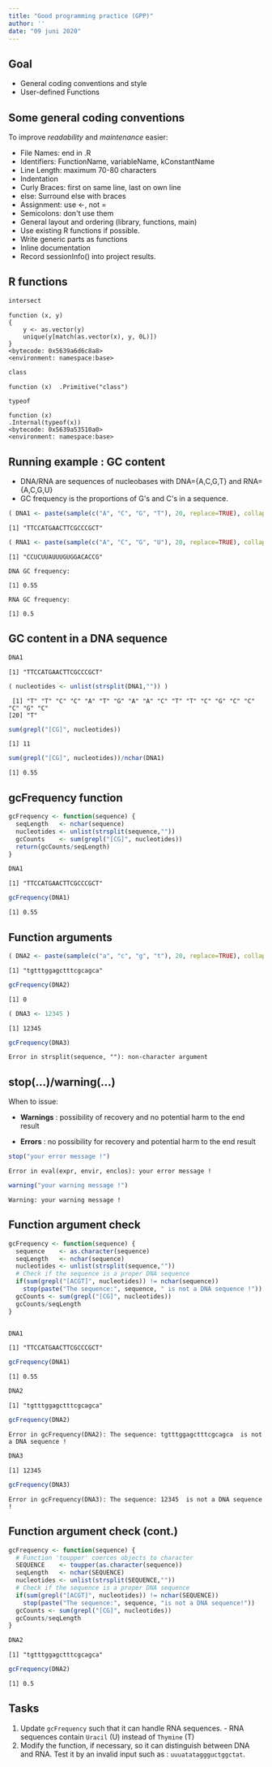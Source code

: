 ```yaml
---
title: "Good programming practice (GPP)"
author: ''
date: "09 juni 2020"
---
```








## Goal

- General coding conventions and style 
- User-defined Functions 

## Some general coding conventions 

To improve *readability* and *maintenance* easier:

  - File Names: end in .R
  - Identifiers: FunctionName, variableName, kConstantName
  - Line Length: maximum 70-80 characters
  - Indentation
  - Curly Braces: first on same line, last on own line
  - else: Surround else with braces
  - Assignment: use <-, not =
  - Semicolons: don't use them
  - General layout and ordering  (library, functions, main)
  - Use existing R functions if possible.
  - Write generic parts as functions
  - Inline documentation
  - Record sessionInfo() into project results. 



 
## R functions


```r
intersect
```

```
function (x, y) 
{
    y <- as.vector(y)
    unique(y[match(as.vector(x), y, 0L)])
}
<bytecode: 0x5639a6d6c8a8>
<environment: namespace:base>
```

```r
class
```

```
function (x)  .Primitive("class")
```

```r
typeof
```

```
function (x) 
.Internal(typeof(x))
<bytecode: 0x5639a53510a0>
<environment: namespace:base>
```


## Running example : GC content



- DNA/RNA are sequences of nucleobases with DNA={A,C,G,T} and RNA={A,C,G,U}
- GC frequency is the proportions of G's and C's in a sequence.


```r
( DNA1 <- paste(sample(c("A", "C", "G", "T"), 20, replace=TRUE), collapse="") )
```

```
[1] "TTCCATGAACTTCGCCCGCT"
```

```r
( RNA1 <- paste(sample(c("A", "C", "G", "U"), 20, replace=TRUE), collapse="") )
```

```
[1] "CCUCUUAUUUGUGGACACCG"
```




```
DNA GC frequency:
```

```
[1] 0.55
```

```
RNA GC frequency:
```

```
[1] 0.5
```


## GC content in a DNA sequence


```r
DNA1
```

```
[1] "TTCCATGAACTTCGCCCGCT"
```

```r
( nucleotides <- unlist(strsplit(DNA1,"")) )
```

```
 [1] "T" "T" "C" "C" "A" "T" "G" "A" "A" "C" "T" "T" "C" "G" "C" "C" "C" "G" "C"
[20] "T"
```

```r
sum(grepl("[CG]", nucleotides))
```

```
[1] 11
```

```r
sum(grepl("[CG]", nucleotides))/nchar(DNA1)
```

```
[1] 0.55
```


## gcFrequency function


```r
gcFrequency <- function(sequence) {
  seqLength   <- nchar(sequence)
  nucleotides <- unlist(strsplit(sequence,""))
  gcCounts    <- sum(grepl("[CG]", nucleotides))
  return(gcCounts/seqLength)
}

DNA1
```

```
[1] "TTCCATGAACTTCGCCCGCT"
```

```r
gcFrequency(DNA1)
```

```
[1] 0.55
```


## Function arguments


```r
( DNA2 <- paste(sample(c("a", "c", "g", "t"), 20, replace=TRUE), collapse="") ) 
```

```
[1] "tgtttggagctttcgcagca"
```

```r
gcFrequency(DNA2)
```

```
[1] 0
```

```r
( DNA3 <- 12345 )
```

```
[1] 12345
```

```r
gcFrequency(DNA3) 
```

```
Error in strsplit(sequence, ""): non-character argument
```

## stop(...)/warning(...)

When to issue:
 
 - **Warnings** : possibility of recovery and no potential harm to the end result
 
 - **Errors**   : no possibility for recovery and potential harm to the end result


```r
stop("your error message !")
```

```
Error in eval(expr, envir, enclos): your error message !
```

```r
warning("your warning message !")
```

```
Warning: your warning message !
```


##  Function argument check


```r
gcFrequency <- function(sequence) {
  sequence    <- as.character(sequence) 
  seqLength   <- nchar(sequence)
  nucleotides <- unlist(strsplit(sequence,""))
  # Check if the sequence is a proper DNA sequence
  if(sum(grepl("[ACGT]", nucleotides)) != nchar(sequence))
    stop(paste("The sequence:", sequence, " is not a DNA sequence !"))
  gcCounts <- sum(grepl("[CG]", nucleotides))
  gcCounts/seqLength
}


DNA1
```

```
[1] "TTCCATGAACTTCGCCCGCT"
```

```r
gcFrequency(DNA1) 
```

```
[1] 0.55
```

```r
DNA2
```

```
[1] "tgtttggagctttcgcagca"
```

```r
gcFrequency(DNA2)
```

```
Error in gcFrequency(DNA2): The sequence: tgtttggagctttcgcagca  is not a DNA sequence !
```

```r
DNA3
```

```
[1] 12345
```

```r
gcFrequency(DNA3)
```

```
Error in gcFrequency(DNA3): The sequence: 12345  is not a DNA sequence !
```

## Function argument check (cont.)


```r
gcFrequency <- function(sequence) {
  # Function 'toupper' coerces objects to character
  SEQUENCE    <- toupper(as.character(sequence))  
  seqLength   <- nchar(SEQUENCE)
  nucleotides <- unlist(strsplit(SEQUENCE,""))
  # Check if the sequence is a proper DNA sequence
  if(sum(grepl("[ACGT]", nucleotides)) != nchar(SEQUENCE))
    stop(paste("The sequence:", sequence, "is not a DNA sequence!"))
  gcCounts <- sum(grepl("[CG]", nucleotides))
  gcCounts/seqLength
}

DNA2 
```

```
[1] "tgtttggagctttcgcagca"
```

```r
gcFrequency(DNA2)
```

```
[1] 0.5
```


## Tasks

  1.  Update `gcFrequency` such that it can handle RNA sequences.
    - RNA sequences contain `Uracil` (U) instead of `Thymine` (T)
  2.  Modify the function, if necessary, so it can distinguish between DNA and RNA. Test it by an invalid input such as :  `uuuatataggguctggctat`. 

















